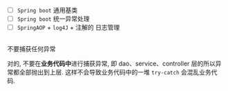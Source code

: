  - [ ] `Spring boot` 通用基类
 - [ ] `Spring boot` 统一异常处理 
 - [ ] `SpringAOP` + `log4J` + 注解的 日志管理
## 
不要捕获任何异常

对的, 不要在**业务代码中**进行捕获异常, 即 dao、service、controller 层的所以异常都全部抛出到上层. 这样不会导致业务代码中的一堆  `try-catch`  会混乱业务代码.
<!--stackedit_data:
eyJoaXN0b3J5IjpbLTEyODk5OTE2NzQsODQyOTg1OTI0LDE3OD
k2MzI3NjAsMTE0OTAzMjk4Ml19
-->
